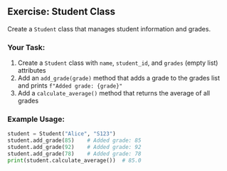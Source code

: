 ## Exercise: Student Class

Create a `Student` class that manages student information and grades.

### Your Task:
1. Create a `Student` class with `name`, `student_id`, and `grades` (empty list) attributes
2. Add an `add_grade(grade)` method that adds a grade to the grades list and prints `f"Added grade: {grade}"`
3. Add a `calculate_average()` method that returns the average of all grades

### Example Usage:
```python
student = Student("Alice", "S123")
student.add_grade(85)    # Added grade: 85
student.add_grade(92)    # Added grade: 92
student.add_grade(78)    # Added grade: 78
print(student.calculate_average())  # 85.0
```

